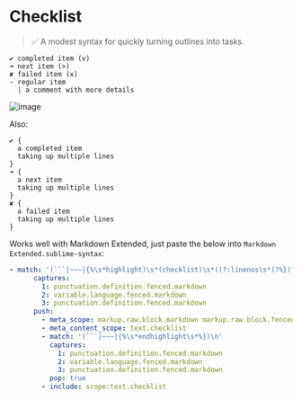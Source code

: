 # Checklist

> :white_check_mark: A modest syntax for quickly turning outlines into tasks.

```checklist
✔ completed item (v)
➜ next item (>)
✘ failed item (x)
- regular item
  | a comment with more details
```

![image](https://cloud.githubusercontent.com/assets/100884/21130584/6e045d96-c0be-11e6-8434-8e2c7e809fa2.png)

Also:

```checklist
✔ {
  a completed item
  taking up multiple lines
}
➜ {
  a next item
  taking up multiple lines
}
✘ {
  a failed item
  taking up multiple lines
}
```

Works well with Markdown Extended, just paste the below into `Markdown Extended.sublime-syntax`:

```yaml
- match: '(```|~~~|{%\s*highlight)\s*(checklist)\s*((?:linenos\s*)?%})?$'
      captures:
        1: punctuation.definition.fenced.markdown
        2: variable.language.fenced.markdown
        3: punctuation.definition.fenced.markdown
      push:
        - meta_scope: markup.raw.block.markdown markup.raw.block.fenced.markdown
        - meta_content_scope: text.checklist
        - match: '(```|~~~|{%\s*endhighlight\s*%})\n'
          captures:
            1: punctuation.definition.fenced.markdown
            2: variable.language.fenced.markdown
            3: punctuation.definition.fenced.markdown
          pop: true
        - include: scope:text.checklist
```
